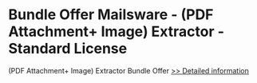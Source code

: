 # Bundle Offer Mailsware - (PDF Attachment+ Image) Extractor - Standard License
(PDF Attachment+ Image) Extractor Bundle Offer
[>> Detailed information](https://secure.shareit.com/shareit/product.html?productid=300998529&affiliateid=200057808)